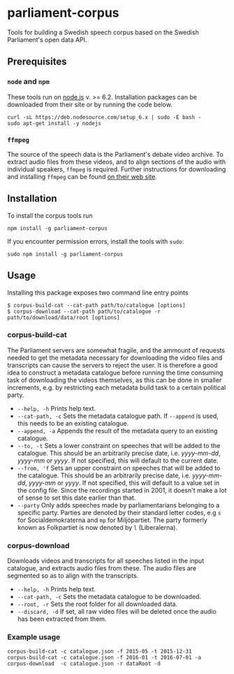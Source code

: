 # parliament-corpus
Tools for building a Swedish speech corpus based on the Swedish Parliament's open data API.

## Prerequisites
### `node` and `npm`
These tools run on [node.js](https://nodejs.org) v. >= 6.2. 
Installation packages can be downloaded from their site or by running the code below.
```
curl -sL https://deb.nodesource.com/setup_6.x | sudo -E bash -
sudo apt-get install -y nodejs
````

### `ffmpeg`
The source of the speech data is the Parliament's debate video archive. To extract audio files from these videos, and to align sections of the audio with individual speakers, `ffmpeg` is required. 
Further instructions for downloading and installing `ffmpeg` can be found [on their web site](https://ffmpeg.org/download.html).

## Installation
To install the corpus tools run 
```
npm install -g parliament-corpus
```
If you encounter permission errors, install the tools with `sudo`:
```
sudo npm install -g parliament-corpus
```

## Usage
Installing this package exposes two command line entry points
```
$ corpus-build-cat --cat-path path/to/catalogue [options]
$ corpus-download --cat-path path/to/catalogue -r path/to/download/data/root [options]
```

### corpus-build-cat
The Parliament servers are somewhat fragile, and the ammount of requests needed to get the metadata necessary for downloading the video files and transcripts can cause the servers to reject the user. It is therefore a good idea to construct a metadata catalogue before running the time consuming task of downloading the videos themselves, as this can be done in smaller increments, e.g. by restricting each metadata build task to a certain political party. 

+ `--help, -h` Prints help text.
+ `--cat-path, -c` Sets the metadata catalogue path. If `--append` is used, this needs to be an existing catalogue.
+ `--append, -a` Appends the result of the metadata query to an existing catalogue.
+ `--to, -t` Sets a lower constraint on speeches that will be added to the catalogue. This should be an arbitrarily precise date, i.e. *yyyy-mm-dd*, *yyyy-mm* or *yyyy*. If not specified, this will default to the current date. 
+ `--from, 'f` Sets an upper constraint on speeches that will be added to the catalogue. This should be an arbitrarily precise date, i.e. *yyyy-mm-dd*, *yyyy-mm* or *yyyy*. If not specified, this will default to a value set in the config file. Since the recordings started in 2001, it doesn't make a lot of sense to set this date earlier than that.
+ `--party` Only adds speeches made by parliamentarians belonging to a specific party. Parties are denoted by their standard letter codes, e.g `s` for Socialdemokraterna and `mp` for Miljöpartiet. The party formerly known as Folkpartiet is now denoted by `l` (Liberalerna).

### corpus-download
Downloads videos and transcripts for all speeches listed in the input catalogue, and extracts audio files from these.
The audio files are segmented so as to align with the transcripts.

+ `--help, -h` Prints help text.
+ `--cat-path, -c` Sets the metadata catalogue to be downloaded.
+ `--root, -r` Sets the root folder for all downloaded data.
+ `--discard, -d` If set, all raw video files will be deleted once the audio has been extracted from them.

### Example usage

```
corpus-build-cat -c catalogue.json -f 2015-05 -t 2015-12-31
corpus-build-cat -c catalogue.json -f 2016-01 -t 2016-07-01 -a
corpus-download  -c catalogue.json -r dataRoot -d
```
